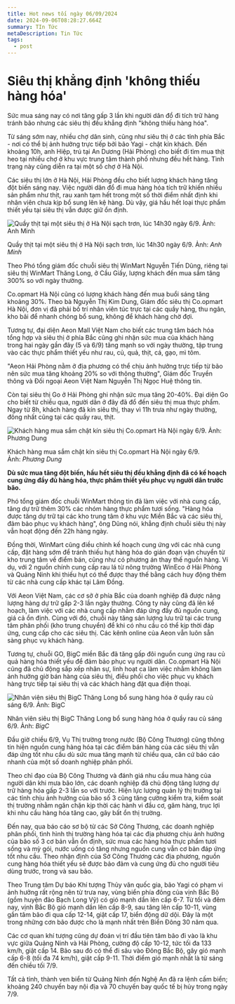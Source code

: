 ```yaml
---
title: Hot news tối ngày 06/09/2024
date: 2024-09-06T08:28:27.664Z
summary: TIn Tức
metaDescription: Tin Tức
tags:
  - post
---
```

<!--StartFragment-->

# Siêu thị khẳng định 'không thiếu hàng hóa'

Sức mua sáng nay có nơi tăng gấp 3 lần khi người dân đổ đi tích trữ hàng tránh bão nhưng các siêu thị đều khẳng định "không thiếu hàng hóa".

Từ sáng sớm nay, nhiều chợ dân sinh, cũng như siêu thị ở các tỉnh phía Bắc - nơi có thể bị ảnh hưởng trực tiếp bởi bão Yagi - chật kín khách. Đến khoảng 10h, anh Hiệp, trú tại An Dương (Hải Phòng) cho biết đi tìm mua thịt heo tại nhiều chợ ở khu vực trung tâm thành phố nhưng đều hết hàng. Tình trạng này cũng diễn ra tại một số chợ ở Hà Nội.

Các siêu thị lớn ở Hà Nội, Hải Phòng đều cho biết lượng khách hàng tăng đột biến sáng nay. Việc người dân đổ đi mua hàng hóa tích trữ khiến nhiều sản phẩm như thịt, rau xanh tạm hết trong một số thời điểm nhất định khi nhân viên chưa kịp bổ sung lên kệ hàng. Dù vậy, giá hầu hết loại thực phẩm thiết yếu tại siêu thị vẫn được giữ ổn định.

![Quầy thịt tại một siêu thị ở Hà Nội sạch trơn, lúc 14h30 ngày 6/9. Ảnh: Anh Minh](https://i1-kinhdoanh.vnecdn.net/2024/09/06/1sieuthi-3966-1725608916-17256-4726-8757-1725610755.jpg?w=680&h=0&q=100&dpr=1&fit=crop&s=Y6zIJImJ8ZMWegdugj4YUg)

Quầy thịt tại một siêu thị ở Hà Nội sạch trơn, lúc 14h30 ngày 6/9. Ảnh: *Anh Minh*

Theo Phó tổng giám đốc chuỗi siêu thị WinMart Nguyễn Tiến Dũng, riêng tại siêu thị WinMart Thăng Long, ở Cầu Giấy, lượng khách đến mua sắm tăng 300% so với ngày thường.

Co.opmart Hà Nội cũng có lượng khách hàng đến mua buổi sáng tăng khoảng 30%. Theo bà Nguyễn Thị Kim Dung, Giám đốc siêu thị Co.opmart Hà Nội, đơn vị đã phải bố trí nhân viên túc trực tại các quầy hàng, thu ngân, kho bãi để nhanh chóng bổ sung, không để khách hàng chờ đợi.

Tương tự, đại diện Aeon Mall Việt Nam cho biết các trung tâm bách hóa tổng hợp và siêu thị ở phía Bắc cũng ghi nhận sức mua của khách hàng trong hai ngày gần đây (5 và 6/9) tăng mạnh so với ngày thường, tập trung vào các thực phẩm thiết yếu như rau, củ, quả, thịt, cá, gạo, mì tôm.

"Aeon Hải Phòng nằm ở địa phương có thể chịu ảnh hưởng trực tiếp từ bão nên sức mua tăng khoảng 20% so với thông thường", Giám đốc Truyền thông và Đối ngoại Aeon Việt Nam Nguyễn Thị Ngọc Huệ thông tin.

Còn tại siêu thị Go ở Hải Phòng ghi nhận sức mua tăng 20-40%. Đại diện Go cho biết từ chiều qua, người dân ở đây đã đổ đến siêu thị mua thực phẩm. Ngay từ 8h, khách hàng đã kín siêu thị, thay vì 11h trưa như ngày thường, đông nhất cũng tại các quầy rau, thịt.

![Khách hàng mua sắm chật kín siêu thị Co.opmart Hà Nội ngày 6/9. Ảnh: Phương Dung](https://i1-kinhdoanh.vnecdn.net/2024/09/06/458185287-388437610955584-7224-1773-4297-1725606958.jpg?w=680&h=0&q=100&dpr=1&fit=crop&s=1e5aIX023wVWD3bJEy8L8A)

Khách hàng mua sắm chật kín siêu thị Co.opmart Hà Nội ngày 6/9. Ảnh: *Phương Dung*

**Dù sức mua tăng đột biến, hầu hết siêu thị đều khẳng định đã có kế hoạch cung ứng đầy đủ hàng hóa, thực phẩm thiết yếu phục vụ người dân trước bão.**

Phó tổng giám đốc chuỗi WinMart thông tin đã làm việc với nhà cung cấp, tăng dự trữ thêm 30% các nhóm hàng thực phẩm tươi sống. "Hàng hóa được tăng dự trữ tại các kho trung tâm ở khu vực Miền Bắc và các siêu thị, đảm bảo phục vụ khách hàng", ông Dũng nói, khẳng định chuỗi siêu thị này vẫn hoạt động đến 22h hàng ngày.

Đồng thời, WinMart cũng điều chỉnh kế hoạch cung ứng với các nhà cung cấp, đặt hàng sớm để tránh thiếu hụt hàng hóa do gián đoạn vận chuyển từ kho trung tâm về điểm bán, cũng như có phương án thay thế nguồn hàng. Ví dụ, với 2 nguồn chính cung cấp rau lá từ nông trường WinEco ở Hải Phòng và Quảng Ninh khi thiếu hụt có thể được thay thế bằng cách huy động thêm từ các nhà cung cấp khác tại Lâm Đồng.

Với Aeon Việt Nam, các cơ sở ở phía Bắc của doanh nghiệp đã được nâng lượng hàng dự trữ gấp 2-3 lần ngày thường. Công ty này cũng đã lên kế hoạch, làm việc với các nhà cung cấp nhằm đáp ứng đầy đủ nguồn cung, giá cả ổn định. Cùng với đó, chuỗi này tăng sản lượng lưu trữ tại các trung tâm phân phối (kho trung chuyển) để khi có nhu cầu có thể kịp thời đáp ứng, cung cấp cho các siêu thị. Các kênh online của Aeon vẫn luôn sẵn sàng phục vụ khách hàng.

Tương tự, chuỗi GO, BigC miền Bắc đã tăng gấp đôi nguồn cung ứng rau củ quả hàng hóa thiết yếu để đảm bảo phục vụ người dân. Co.opmart Hà Nội cũng đã chủ động sắp xếp nhân sự, linh hoạt ca làm việc nhằm không làm ảnh hưởng giờ bán hàng của siêu thị, điều phối cho việc phục vụ khách hàng trực tiếp tại siêu thị và các khách hàng đặt qua điện thoại.

![Nhân viên siêu thị BigC Thăng Long bổ sung hàng hóa ở quầy rau củ sáng 6/9. Ảnh: BigC](https://i1-kinhdoanh.vnecdn.net/2024/09/06/bigc-1725606505-3250-1725606958.jpg?w=680&h=0&q=100&dpr=1&fit=crop&s=TIy1-oRg7hR6vycg87Huwg)

Nhân viên siêu thị BigC Thăng Long bổ sung hàng hóa ở quầy rau củ sáng 6/9. Ảnh: *BigC*

Đầu giờ chiều 6/9, Vụ Thị trường trong nước (Bộ Công Thương) cũng thông tin hiện nguồn cung hàng hóa tại các điểm bán hàng của các siêu thị vẫn đáp ứng tốt nhu cầu dù sức mua tăng mạnh từ chiều qua, căn cứ báo cáo nhanh của một số doanh nghiệp phân phối.

Theo chỉ đạo của Bộ Công Thương và đánh giá nhu cầu mua hàng của người dân khi mưa bão lớn, các doanh nghiệp đã chủ động tăng lượng dự trữ hàng hóa gấp 2-3 lần so với trước. Hiện lực lượng quản lý thị trường tại các tỉnh chịu ảnh hưởng của bão số 3 cũng tăng cường kiểm tra, kiểm soát thị trường nhằm ngăn chặn kịp thời các hành vi đầu cơ, găm hàng, trục lợi khi nhu cầu hàng hóa tăng cao, gây bất ổn thị trường.

Đến nay, qua báo cáo sơ bộ từ các Sở Công Thương, các doanh nghiệp phân phối, tình hình thị trường hàng hóa tại các địa phương chịu ảnh hưởng của bão số 3 cơ bản vẫn ổn định, sức mua các hàng hóa thực phẩm tươi sống và mỳ gói, nước uống có tăng nhưng nguồn cung vẫn cơ bản đáp ứng tốt nhu cầu. Theo nhận định của Sở Công Thương các địa phương, nguồn cung hàng hóa thiết yếu sẽ được bảo đảm và cung ứng đủ cho người tiêu dùng trước, trong và sau bão.

Theo Trung tâm Dự báo Khí tượng Thủy văn quốc gia, bão Yagi có phạm vi ảnh hưởng rất rộng nên từ trưa nay, vùng biển phía đông của vịnh Bắc Bộ (gồm huyện đảo Bạch Long Vỹ) có gió mạnh dần lên cấp 6-7. Từ tối và đêm nay, vịnh Bắc Bộ gió mạnh dần lên cấp 8-9, sau tăng lên cấp 10-11, vùng gần tâm bão đi qua cấp 12-14, giật cấp 17, biển động dữ dội. Đây là một trong những cơn bão được cho là mạnh nhất trên Biển Đông 30 năm qua.

Các cơ quan khí tượng cũng dự đoán vị trí đầu tiên tâm bão đi vào là khu vực giữa Quảng Ninh và Hải Phòng, cường độ cấp 10-12, tức tối đa 133 km/h, giật cấp 14. Bão sau đó có thể đi sâu vào Đông Bắc Bộ, gây gió mạnh cấp 6-8 (tối đa 74 km/h), giật cấp 9-11. Thời điểm gió mạnh nhất là từ sáng đến chiều tối 7/9.

Tất cả tỉnh, thành ven biển từ Quảng Ninh đến Nghệ An đã ra lệnh cấm biển; khoảng 240 chuyến bay nội địa và 70 chuyến bay quốc tế bị hủy trong ngày 7/9.

<!--EndFragment-->